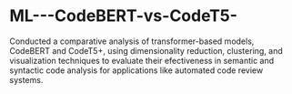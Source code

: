# ML---CodeBERT-vs-CodeT5-
 Conducted a comparative analysis of transformer-based models, CodeBERT and CodeT5+, using dimensionality  reduction, clustering, and visualization techniques to evaluate their efectiveness in semantic and syntactic code  analysis for applications like automated code review systems.
